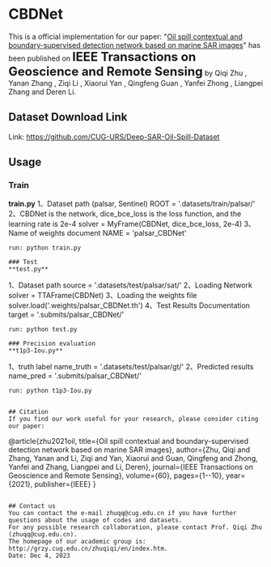 # CBDNet
This is a official implementation for our paper: "[Oil spill contextual and boundary-supervised detection network based on marine SAR images](https://ieeexplore.ieee.org/abstract/document/9568691)" has been published on <font size=5>**IEEE Transactions on Geoscience and Remote Sensing**</font> by Qiqi Zhu , Yanan Zhang , Ziqi Li , Xiaorui Yan , Qingfeng Guan , Yanfei Zhong , Liangpei Zhang and Deren Li.

## Dataset Download Link
Link: https://github.com/CUG-URS/Deep-SAR-Oil-Spill-Dataset

## Usage
### Train
**train.py** 
1、Dataset path (palsar, Sentinel)
ROOT = '.datasets/train/palsar/'
2、CBDNet is the network, dice_bce_loss is the loss function, and the learning rate is 2e-4
solver = MyFrame(CBDNet, dice_bce_loss, 2e-4) 
3、Name of weights document
NAME = 'palsar_CBDNet' 
```
run: python train.py  

### Test
**test.py**  
```
1、Dataset path
source = '.datasets/test/palsar/sat/'
2、Loading Network
solver = TTAFrame(CBDNet)
3、Loading the weights file
solver.load('.weights/palsar_CBDNet.th')
4、Test Results Documentation
target = '.submits/palsar_CBDNet/'
```
run: python test.py

### Precision evaluation
**t1p3-Iou.py**  
```
1、truth label
name_truth = '.datasets/test/palsar/gt/'
2、Predicted results
name_pred = '.submits/palsar_CBDNet/'
```
run: python t1p3-Iou.py


## Citation
If you find our work useful for your research, please consider citing our paper:  
```
@article{zhu2021oil,
  title={Oil spill contextual and boundary-supervised detection network based on marine SAR images},
  author={Zhu, Qiqi and Zhang, Yanan and Li, Ziqi and Yan, Xiaorui and Guan, Qingfeng and Zhong, Yanfei and Zhang, Liangpei and Li, Deren},
  journal={IEEE Transactions on Geoscience and Remote Sensing},
  volume={60},
  pages={1--10},
  year={2021},
  publisher={IEEE}
} 
```

## Contact us 
You can contact the e-mail zhuqq@cug.edu.cn if you have further questions about the usage of codes and datasets.
For any possible research collaboration, please contact Prof. Qiqi Zhu (zhuqq@cug.edu.cn).
The homepage of our academic group is: http://grzy.cug.edu.cn/zhuqiqi/en/index.htm.
Date: Dec 4, 2023  

